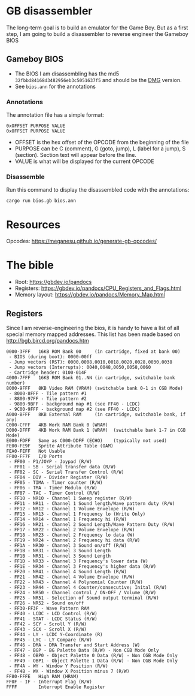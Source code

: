 # GB disassembler

The long-term goal is to build an emulator for the Game Boy. But as a first step, I am going to build a disassembler to reverse engineer the Gameboy BIOS

## Gameboy BIOS

- The BIOS I am disassembling has the md5 `32fbbd84168d3482956eb3c5051637f5` and should be the [DMG](https://gbdev.io/pandocs/Power_Up_Sequence.html) version.
- See `bios.ann` for the annotations

### Annotations

The annotation file has a simple format:

```
0xOFFSET PURPOSE VALUE
0xOFFSET PURPOSE VALUE
```

- OFFSET is the hex offset of the OPCODE from the beginning of the file
- PURPOSE can be C (comment), G (goto, jump), L (label for a jump), S (section). Section text will appear before the line.
- VALUE is what will be displayed for the current OPCODE

### Disassemble

Run this command to display the disassembled code with the annotations:

```shell
cargo run bios.gb bios.ann
```

# Resources

Opcodes: https://meganesu.github.io/generate-gb-opcodes/

# The bible

- Root: https://gbdev.io/pandocs
- Registers: https://gbdev.io/pandocs/CPU_Registers_and_Flags.html
- Memory layout: https://gbdev.io/pandocs/Memory_Map.html

## Registers
Since I am reverse-engineering the bios, it is handy to have a list of all special memory mapped addresses. This list has been made based on  http://bgb.bircd.org/pandocs.htm


```
0000-3FFF   16KB ROM Bank 00     (in cartridge, fixed at bank 00)
 - BIOS (during boot): 0000-00ff
 - Jump vectors (RST): 0000,0008,0010,0018,0020,0028,0030,0038
 - Jump vectors (Interrupts): 0040,0048,0050,0058,0060
 - Cartridge header: 0100-014F
4000-7FFF   16KB ROM Bank 01..NN (in cartridge, switchable bank number)
8000-9FFF   8KB Video RAM (VRAM) (switchable bank 0-1 in CGB Mode)
 - 8000-8FFF - Tile pattern #1
 - 8800-97FF - Tile pattern #2
 - 9800-9BFF - background map #1 (see FF40 - LCDC)
 - 9C00-9FFF - background map #2 (see FF40 - LCDC)
A000-BFFF   8KB External RAM     (in cartridge, switchable bank, if any)
C000-CFFF   4KB Work RAM Bank 0 (WRAM)
D000-DFFF   4KB Work RAM Bank 1 (WRAM)  (switchable bank 1-7 in CGB Mode)
E000-FDFF   Same as C000-DDFF (ECHO)    (typically not used)
FE00-FE9F   Sprite Attribute Table (OAM)
FEA0-FEFF   Not Usable
FF00-FF7F   I/O Ports
 - FF00 - P1/JOYP - Joypad (R/W)
 - FF01 - SB - Serial transfer data (R/W)
 - FF02 - SC - Serial Transfer Control (R/W)
 - FF04 - DIV - Divider Register (R/W)
 - FF05 - TIMA - Timer counter (R/W)
 - FF06 - TMA - Timer Modulo (R/W)
 - FF07 - TAC - Timer Control (R/W)
 - FF10 - NR10 - Channel 1 Sweep register (R/W)
 - FF11 - NR11 - Channel 1 Sound length/Wave pattern duty (R/W)
 - FF12 - NR12 - Channel 1 Volume Envelope (R/W)
 - FF13 - NR13 - Channel 1 Frequency lo (Write Only)
 - FF14 - NR14 - Channel 1 Frequency hi (R/W)
 - FF16 - NR21 - Channel 2 Sound Length/Wave Pattern Duty (R/W)
 - FF17 - NR22 - Channel 2 Volume Envelope (R/W)
 - FF18 - NR23 - Channel 2 Frequency lo data (W)
 - FF19 - NR24 - Channel 2 Frequency hi data (R/W)
 - FF1A - NR30 - Channel 3 Sound on/off (R/W)
 - FF1B - NR31 - Channel 3 Sound Length
 - FF1B - NR31 - Channel 3 Sound Length
 - FF1D - NR33 - Channel 3 Frequency's lower data (W)
 - FF1E - NR34 - Channel 3 Frequency's higher data (R/W)
 - FF20 - NR41 - Channel 4 Sound Length (R/W)
 - FF21 - NR42 - Channel 4 Volume Envelope (R/W)
 - FF22 - NR43 - Channel 4 Polynomial Counter (R/W)
 - FF23 - NR44 - Channel 4 Counter/consecutive; Inital (R/W)
 - FF24 - NR50 - Channel control / ON-OFF / Volume (R/W)
 - FF25 - NR51 - Selection of Sound output terminal (R/W)
 - FF26 - NR52 - Sound on/off
 - FF30-FF3F - Wave Pattern RAM
 - FF40 - LCDC - LCD Control (R/W)
 - FF41 - STAT - LCDC Status (R/W)
 - FF42 - SCY - Scroll Y (R/W)
 - FF43 - SCX - Scroll X (R/W)
 - FF44 - LY - LCDC Y-Coordinate (R)
 - FF45 - LYC - LY Compare (R/W)
 - FF46 - DMA - DMA Transfer and Start Address (W)
 - FF47 - BGP - BG Palette Data (R/W) - Non CGB Mode Only
 - FF48 - OBP0 - Object Palette 0 Data (R/W) - Non CGB Mode Only
 - FF49 - OBP1 - Object Palette 1 Data (R/W) - Non CGB Mode Only
 - FF4A - WY - Window Y Position (R/W)
 - FF4B - WX - Window X Position minus 7 (R/W)
FF80-FFFE   High RAM (HRAM)
FF0F - IF - Interrupt Flag (R/W)
FFFF        Interrupt Enable Register
```